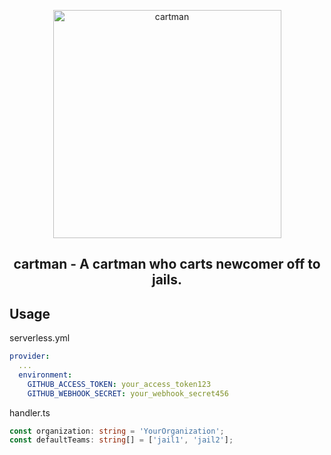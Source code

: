 <p align="center">
  <a href="https://github.com/piotzkhider/cartman">
    <img alt="cartman" src="https://camo.githubusercontent.com/97d609a82c43bdb514934348dbaa6a1f3400cdb8/68747470733a2f2f342e62702e626c6f6773706f742e636f6d2f2d473266556756455f6244492f55374f38526f43343535492f41414141414141416964492f3479505645472d386f33512f733830302f746169686f2e706e67" width="365px">
  </a>
</p>

<h2 align="center">
  cartman - A cartman who carts newcomer off to jails.
</h2>

## Usage

serverless.yml

```yml
provider:
  ...
  environment:
    GITHUB_ACCESS_TOKEN: your_access_token123
    GITHUB_WEBHOOK_SECRET: your_webhook_secret456
```

handler.ts

```ts
const organization: string = 'YourOrganization';
const defaultTeams: string[] = ['jail1', 'jail2'];
```

